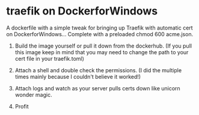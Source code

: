 # traefik on DockerforWindows
A dockerfile with a simple tweak for bringing up Traefik with automatic cert on DockerforWindows... Complete with a preloaded chmod 600 acme.json.

1. Build the image yourself or pull it down from the dockerhub. (If you pull this image keep in mind that you may need to change the path to your cert file in your traefik.toml)

2. Attach a shell and double check the permissions. (I did the multiple times mainly because I couldn't believe it worked!)

3. Attach logs and watch as your server pulls certs down like unicorn wonder magic.

4. Profit

